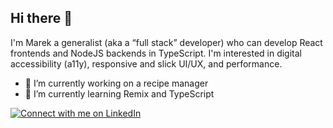 ## Hi there 👋

I'm Marek a generalist (aka a “full stack” developer) who can develop React frontends and NodeJS backends in TypeScript. I'm interested in digital accessibility (a11y), responsive and slick UI/UX, and performance.

- 🔭 I’m currently working on a recipe manager
- 🌱 I’m currently learning Remix and TypeScript

[![Connect with me on LinkedIn](https://img.shields.io/badge/linkedin-%230077B5.svg?style=for-the-badge&logo=linkedin&logoColor=white)](https://www.linkedin.com/in/m-zelinka/)

<!--
**m-zelinka/m-zelinka** is a ✨ _special_ ✨ repository because its `README.md` (this file) appears on your GitHub profile.

Here are some ideas to get you started:

- 🔭 I’m currently working on ...
- 🌱 I’m currently learning ...
- 👯 I’m looking to collaborate on ...
- 🤔 I’m looking for help with ...
- 💬 Ask me about ...
- 📫 How to reach me: ...
- 😄 Pronouns: ...
- ⚡ Fun fact: ...
-->
